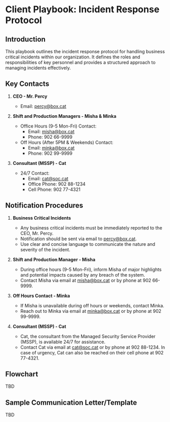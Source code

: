 # Client Playbook: Incident Response Protocol

## Introduction
This playbook outlines the incident response protocol for handling business critical incidents within our organization. It defines the roles and responsibilities of key personnel and provides a structured approach to managing incidents effectively.

## Key Contacts

1. **CEO - Mr. Percy**
   - Email: [percy@box.cat](mailto:percy@box.cat)

2. **Shift and Production Managers - Misha & Minka**
   - Office Hours (9-5 Mon-Fri) Contact:
     - Email: [misha@box.cat](mailto:misha@box.cat)
     - Phone: 902 66-9999
   - Off Hours (After 5PM & Weekends) Contact:
     - Email: [minka@box.cat](mailto:minka@box.cat)
     - Phone: 902 99-9999

3. **Consultant (MSSP) - Cat**
   - 24/7 Contact:
     - Email: [cat@soc.cat](mailto:cat@soc.cat)
     - Office Phone: 902 88-1234
     - Cell Phone: 902 77-4321

## Notification Procedures

1. **Business Critical Incidents**
   - Any business critical incidents must be immediately reported to the CEO, Mr. Percy.
   - Notification should be sent via email to [percy@box.cat](mailto:percy@box.cat).
   - Use clear and concise language to communicate the nature and severity of the incident.

2. **Shift and Production Manager - Misha**
   - During office hours (9-5 Mon-Fri), inform Misha of major highlights and potential impacts caused by any breach of the system.
   - Contact Misha via email at [misha@box.cat](mailto:misha@box.cat) or by phone at 902 66-9999.

3. **Off Hours Contact - Minka**
   - If Misha is unavailable during off hours or weekends, contact Minka.
   - Reach out to Minka via email at [minka@box.cat](mailto:minka@box.cat) or by phone at 902 99-9999.

4. **Consultant (MSSP) - Cat**
   - Cat, the consultant from the Managed Security Service Provider (MSSP), is available 24/7 for assistance.
   - Contact Cat via email at [cat@soc.cat](mailto:cat@soc.cat) or by phone at 902 88-1234. In case of urgency, Cat can also be reached on their cell phone at 902 77-4321.

## Flowchart

TBD

## Sample Communication Letter/Template

TBD
